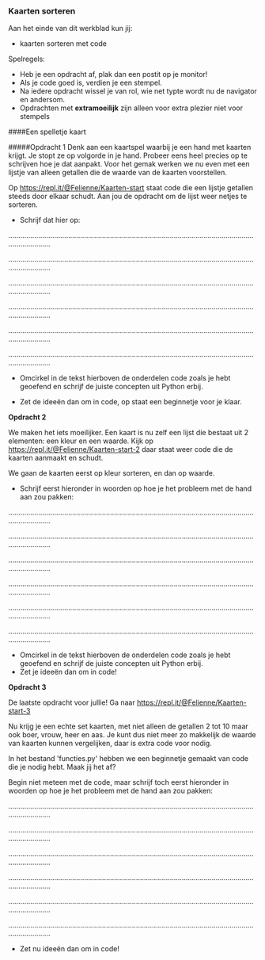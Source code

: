 ### Kaarten sorteren

Aan het einde van dit werkblad kun jij:

-  kaarten sorteren met code

Spelregels:

* Heb je een opdracht af, plak dan een postit op je monitor!
* Als je code goed is, verdien je een stempel.
* Na iedere opdracht wissel je van rol, wie net typte wordt nu de navigator en andersom.
* Opdrachten met **extramoeilijk** zijn alleen voor extra plezier niet voor stempels



####Een spelletje kaart 

#####Opdracht 1
Denk aan een kaartspel waarbij je een hand met kaarten krijgt. Je stopt ze op volgorde in je hand. Probeer eens heel precies op te schrijven hoe je dat aanpakt. Voor het gemak werken we nu even met een lijstje van alleen getallen die de waarde van de kaarten voorstellen.

Op https://repl.it/@Felienne/Kaarten-start staat code die een lijstje getallen steeds door elkaar schudt. Aan jou de opdracht om de lijst weer netjes te sorteren.

* Schrijf dat hier op:

……..……..……..……..……..……..……..……..……..……..……..……..……..……..……..……..……..……..

.……..……..……..……..……..……..……..…….……..……..……..……..……..……..……..……..……..……..

……..……..……..……..……..……..……..……..……..……..……..……..……..……..……..……..……..……..

.……..……..……..……..……..……..……..…….……..……..……..……..……..……..……..……..……..……..

……..……..……..……..……..……..……..……..……..……..……..……..……..……..……..……..……..……..

.……..……..……..……..……..……..……..…….……..……..……..……..……..……..……..……..……..……..

* Omcirkel in de tekst hierboven de onderdelen code zoals je hebt geoefend en schrijf de juiste concepten uit Python erbij.

* Zet de ideeën dan om in code, op staat een beginnetje voor je klaar.



**Opdracht 2**

We maken het iets moeilijker. Een kaart is nu zelf een lijst die bestaat uit 2 elementen: een kleur en een waarde. Kijk op https://repl.it/@Felienne/Kaarten-start-2 daar staat weer code die de kaarten aanmaakt en schudt.

We gaan de kaarten eerst op kleur sorteren, en dan op waarde.

- Schrijf eerst hieronder in woorden op hoe je het probleem met de hand aan zou pakken:

……..……..……..……..……..……..……..……..……..……..……..……..……..……..……..……..……..……..

.……..……..……..……..……..……..……..…….……..……..……..……..……..……..……..……..……..……..

……..……..……..……..……..……..……..……..……..……..……..……..……..……..……..……..……..……..

.……..……..……..……..……..……..……..…….……..……..……..……..……..……..……..……..……..……..

……..……..……..……..……..……..……..……..……..……..……..……..……..……..……..……..……..……..

.……..……..……..……..……..……..……..…….……..……..……..……..……..……..……..……..……..……..

- Omcirkel in de tekst hierboven de onderdelen code zoals je hebt geoefend en schrijf de juiste concepten uit Python erbij.
- Zet je ideeën dan om in code!



**Opdracht 3**

De laatste opdracht voor jullie! Ga naar https://repl.it/@Felienne/Kaarten-start-3

Nu krijg je een echte set kaarten, met niet alleen de getallen 2 tot 10 maar ook boer, vrouw, heer en aas. Je kunt dus niet meer zo makkelijk de waarde van kaarten kunnen vergelijken, daar is extra code voor nodig.

In het bestand 'functies.py' hebben we een beginnetje gemaakt van code die je nodig hebt. Maak jij het af?

Begin niet meteen met de code, maar schrijf toch eerst hieronder in woorden op hoe je het probleem met de hand aan zou pakken:

……..……..……..……..……..……..……..……..……..……..……..……..……..……..……..……..……..……..

.……..……..……..……..……..……..……..…….……..……..……..……..……..……..……..……..……..……..

……..……..……..……..……..……..……..……..……..……..……..……..……..……..……..……..……..……..

.……..……..……..……..……..……..……..…….……..……..……..……..……..……..……..……..……..……..

……..……..……..……..……..……..……..……..……..……..……..……..……..……..……..……..……..……..

.……..……..……..……..……..……..……..…….……..……..……..……..……..……..……..……..……..……..

- Zet nu ideeën dan om in code!